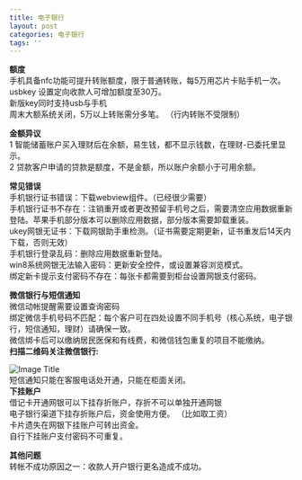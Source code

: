 ```yaml
---
title: 电子银行
layout: post
categories: 电子银行
tags: ''
---
```

**额度**  
手机具备nfc功能可提升转账额度，限于普通转账，每5万用芯片卡贴手机一次。  
usbkey 设置定向收款人可增加额度至30万。  
新版key同时支持usb与手机  
周末大额系统关闭，5万以上转账需分多笔。 （行内转账不受限制）  
  
  **金额异议**     
1 智能储蓄账户买入理财后在余额，易生钱，都不显示钱数，在理财-已委托里显示。   
2 贷款客户申请的贷款是额度，不是金额，所以账户余额小于可用余额。  

**常见错误**   
手机银行证书错误：下载webview组件。（已经很少需要）  
手机银行证书不存在：注销重开或者更改预留手机号之后，需要清空应用数据重新登陆。苹果手机部分版本可以删除应用数据，部分版本需要卸载重装。  
ukey网银无证书：下载网银助手重检测。（证书需要定期更新，证书重发后14天内下载，否则无效）  
手机银行登录乱码：删除应用数据重新登陆。  
win8系统网银无法输入密码：更新安全控件，或设置兼容浏览模式。  
绑定新卡提示支付密码不存在：每张卡都需要到柜台设置网银支付密码。  

**微信银行与短信通知**   
微信动帐提醒需要设置查询密码  
绑定微信手机号码不匹配：每个客户可在四处设置不同手机号（核心系统，电子银行，短信通知，理财）请确保一致。   
微信绑卡后可以缴纳居民医保和有线费，和微信钱包重复的项目不能缴纳。  
**扫描二维码关注微信银行:**  

![Image Title](https://mp.weixin.qq.com/cgi-bin/showqrcode?ticket=gQFS8DwAAAAAAAAAAS5odHRwOi8vd2VpeGluLnFxLmNvbS9xLzAycUFCdzlUYTY4M1UxMDAwMGcwMzgAAgRfc2laAwQAAAAA)  
短信通知只能在客服电话处开通，只能在柜面关闭。  
**下挂账户**   
借记卡开通网银可以下挂存折账户，存折不可以单独开通网银   
电子银行渠道下挂存折账户后，资金使用方便。 （比如取工资）   
卡片遗失在网银下挂账户可转出资金。   
自行下挂账户支付密码不可重复。  

**其他问题**  
转帐不成功原因之一：收款人开户银行更名造成不成功。